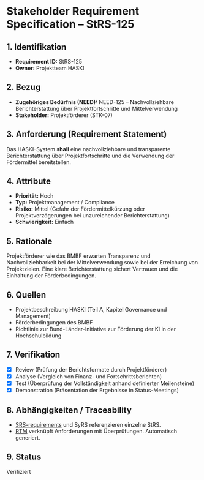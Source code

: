 # Stakeholder Requirement Specification – StRS-125

## 1. Identifikation
- **Requirement ID:** StRS-125
- **Owner:** Projektteam HASKI

## 2. Bezug
- **Zugehöriges Bedürfnis (NEED):** NEED-125 – Nachvollziehbare Berichterstattung über Projektfortschritte und Mittelverwendung
- **Stakeholder:** Projektförderer (STK-07)

## 3. Anforderung (Requirement Statement)
Das HASKI-System **shall** eine nachvollziehbare und transparente Berichterstattung über Projektfortschritte und die Verwendung der Fördermittel bereitstellen.

## 4. Attribute
- **Priorität:** Hoch
- **Typ:** Projektmanagement / Compliance
- **Risiko:** Mittel (Gefahr der Fördermittelkürzung oder Projektverzögerungen bei unzureichender Berichterstattung)
- **Schwierigkeit:** Einfach

## 5. Rationale
Projektförderer wie das BMBF erwarten Transparenz und Nachvollziehbarkeit bei der Mittelverwendung sowie bei der Erreichung von Projektzielen. Eine klare Berichterstattung sichert Vertrauen und die Einhaltung der Förderbedingungen.

## 6. Quellen
- Projektbeschreibung HASKI (Teil A, Kapitel Governance und Management)
- Förderbedingungen des BMBF
- Richtlinie zur Bund-Länder-Initiative zur Förderung der KI in der Hochschulbildung

## 7. Verifikation
- [x] Review (Prüfung der Berichtsformate durch Projektförderer)
- [x] Analyse (Vergleich von Finanz- und Fortschrittsberichten)
- [x] Test (Überprüfung der Vollständigkeit anhand definierter Meilensteine)
- [x] Demonstration (Präsentation der Ergebnisse in Status-Meetings)

## 8. Abhängigkeiten / Traceability
- [SRS-requirements](../../requirements/HASKI-REQ-NNNN.md) und SyRS referenzieren einzelne StRS.
- [RTM](../../rtm/RTM.csv) verknüpft Anforderungen mit Überprüfungen. Automatisch generiert.

## 9. Status
Verifiziert
